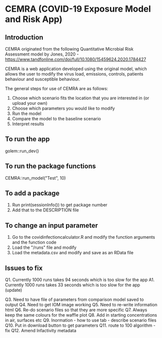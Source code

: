 # CEMRA (COVID-19 Exposure Model and Risk App)

## Introduction
CEMRA originated from the following Quantitative Microbial Risk Assessment model by Jones, 2020 - https://www.tandfonline.com/doi/full/10.1080/15459624.2020.1784427

CEMRA is a web application developed using the original model, which allows the user to modify the virus load, emissions, controls, patients behaviour and susceptible behaviour.

The general steps for use of CEMRA are as follows:
1. Choose which scenario fits the location that you are interested in (or upload your own)
2. Choose which parameters you would like to modify 
3. Run the model 
4. Compare the model to the baseline scenario
5. Interpret results

## To run the app

golem::run_dev()

## To run the package functions

CEMRA::run_model("Test", 10)

## To add a package
1. Run print(sessionInfo()) to get package number
2. Add that to the DESCRIPTION file

## To change an input parameter
1. Go to the covidinfectioncalculator.R and modify the function arguments and the function code
2. Load the "/runs" file and modify 
3. Load the metadata.csv and modify and save as an RData file


## Issues to fix
Q1. Currently 1000 runs takes 94 seconds which is too slow for the app
A1. Currently 1000 runs takes 33 seconds which is too slow for the app (update)

Q3. Need to have file of parameters from comparison model saved to output
Q4. Need to get IOM image working
Q5. Need to re-write information html
Q6. Re-do scenario files so that they are more specific
Q7. Always keep the same colours for the waffle plot
Q8. Add in starting concentrations in air, surfaces etc
Q9. Inormation - how to use tab - describe scenario files
Q10. Put in download button to get parameters
Q11. route to 100 algorithm - fix
Q12. Amend Infactivity metadata